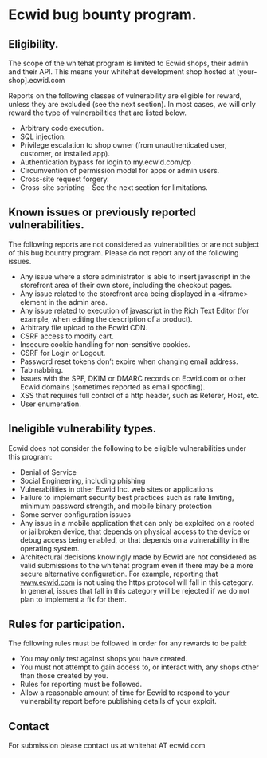 # Ecwid bug bounty program.

## Eligibility.

The scope of the whitehat program is limited to Ecwid shops, their admin and their API. This means your whitehat development shop hosted at [your-shop].ecwid.com

Reports on the following classes of vulnerability are eligible for reward, unless they are excluded (see the next section). In most cases, we will only reward the type of vulnerabilities that are listed below.

* Arbitrary code execution.
* SQL injection.
* Privilege escalation to shop owner (from unauthenticated user, customer, or installed app).
* Authentication bypass for login to my.ecwid.com/cp .
* Circumvention of permission model for apps or admin users.
* Cross-site request forgery.
* Cross-site scripting - See the next section for limitations.

## Known issues or previously reported vulnerabilities.

The following reports are not considered as vulnerabilities or are not subject of this bug bountry program.
Please do not report any of the following issues.

* Any issue where a store administrator is able to insert javascript in the storefront area of their own store, including the checkout pages.
* Any issue related to the storefront area being displayed in a \<iframe\> element in the admin area.
* Any issue related to execution of javascript in the Rich Text Editor (for example, when editing the description of a product).
* Arbitrary file upload to the Ecwid CDN.
* CSRF access to modify cart.
* Insecure cookie handling for non-sensitive cookies.
* CSRF for Login or Logout.
* Password reset tokens don’t expire when changing email address.
* Tab nabbing.
* Issues with the SPF, DKIM or DMARC records on Ecwid.com or other Ecwid domains (sometimes reported as email spoofing).
* XSS that requires full control of a http header, such as Referer, Host, etc.
* User enumeration.

## Ineligible vulnerability types.

Ecwid does not consider the following to be eligible vulnerabilities under this program:

* Denial of Service
* Social Engineering, including phishing
* Vulnerabilities in other Ecwid Inc. web sites or applications
* Failure to implement security best practices such as rate limiting, minimum password strength, and mobile binary protection
* Some server configuration issues
* Any issue in a mobile application that can only be exploited on a rooted or jailbroken device, that depends on physical access to the device or debug access being enabled, or that depends on a vulnerability in the operating system.
* Architectural decisions knowingly made by Ecwid are not considered as valid submissions to the whitehat program even if there may be a more secure alternative configuration. For example, reporting that www.ecwid.com is not using the https protocol will fall in this category. In general, issues that fall in this category will be rejected if we do not plan to implement a fix for them.

## Rules for participation.

The following rules must be followed in order for any rewards to be paid:

* You may only test against shops you have created.
* You must not attempt to gain access to, or interact with, any shops other than those created by you.
* Rules for reporting must be followed.
* Allow a reasonable amount of time for Ecwid to respond to your vulnerability report before publishing details of your exploit.

## Contact

For submission please contact us at whitehat AT ecwid.com
